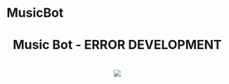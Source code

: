 # MusicBot
<h1 align="center">Music Bot - ERROR DEVELOPMENT</h1>
<h1 align="center"><img src ="https://raw.githubusercontent.com/error404Unknown/MusicBot/main/sound.gif"></h1>
